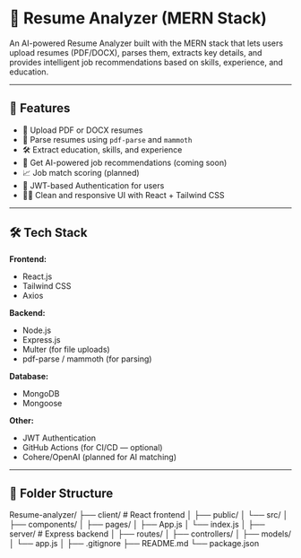 # 📄 Resume Analyzer (MERN Stack)

An AI-powered Resume Analyzer built with the MERN stack that lets users upload resumes (PDF/DOCX), parses them, extracts key details, and provides intelligent job recommendations based on skills, experience, and education.

---

## 🚀 Features

- 🧾 Upload PDF or DOCX resumes
- 🧠 Parse resumes using `pdf-parse` and `mammoth`
- 🛠 Extract education, skills, and experience
- 🤖 Get AI-powered job recommendations (coming soon)
- 📈 Job match scoring (planned)
- 🔐 JWT-based Authentication for users
- 🧑‍💻 Clean and responsive UI with React + Tailwind CSS

---

## 🛠️ Tech Stack

**Frontend:**
- React.js
- Tailwind CSS
- Axios

**Backend:**
- Node.js
- Express.js
- Multer (for file uploads)
- pdf-parse / mammoth (for parsing)

**Database:**
- MongoDB
- Mongoose

**Other:**
- JWT Authentication
- GitHub Actions (for CI/CD — optional)
- Cohere/OpenAI (planned for AI matching)

---

## 📂 Folder Structure

Resume-analyzer/
├── client/ # React frontend
│ ├── public/
│ └── src/
│ ├── components/
│ ├── pages/
│ ├── App.js
│ └── index.js
│
├── server/ # Express backend
│ ├── routes/
│ ├── controllers/
│ ├── models/
│ └── app.js
│
├── .gitignore
├── README.md
└── package.json
